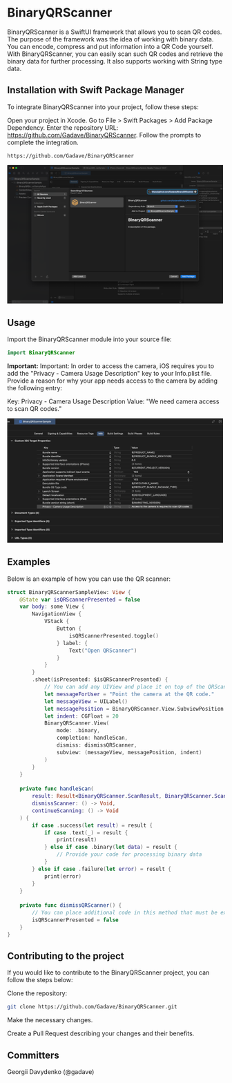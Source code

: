 # BinaryQRScanner

BinaryQRScanner is a SwiftUI framework that allows you to scan QR codes. The purpose of the framework was the idea of working with binary data. You can encode, compress and put information into a QR Code yourself. With BinaryQRScanner, you can easily scan such QR codes and retrieve the binary data for further processing. It also supports working with String type data.

## Installation with Swift Package Manager

To integrate BinaryQRScanner into your project, follow these steps:

Open your project in Xcode.
Go to File > Swift Packages > Add Package Dependency.
Enter the repository URL: https://github.com/Gadave/BinaryQRScanner.
Follow the prompts to complete the integration.

```
https://github.com/Gadave/BinaryQRScanner
```

<img src="https://github.com/Gadave/BinaryQRScanner/blob/main/images/img1.png" width="500">

## Usage

Import the BinaryQRScanner module into your source file:
```swift
import BinaryQRScanner
```

**Important:** 
Important: In order to access the camera, iOS requires you to add the "Privacy - Camera Usage Description" key to your Info.plist file. Provide a reason for why your app needs access to the camera by adding the following entry:

Key: Privacy - Camera Usage Description
Value: "We need camera access to scan QR codes."

<img src="https://github.com/Gadave/BinaryQRScanner/blob/main/images/img2.png" width="500">


## Examples

Below is an example of how you can use the QR scanner:

```swift
struct BinaryQRScannerSampleView: View {
    @State var isQRScannerPresented = false
    var body: some View {
        NavigationView {
            VStack {
                Button {
                    isQRScannerPresented.toggle()
                } label: {
                    Text("Open QRScanner")
                }
            }
        }
        .sheet(isPresented: $isQRScannerPresented) {
            // You can add any UIView and place it on top of the QRScanner view, such as a picture or text for the application user.
            let messageForUser = "Point the camera at the QR code."
            let messageView = UILabel()
            let messagePosition = BinaryQRScanner.View.SubviewPosition.top
            let indent: CGFloat = 20
            BinaryQRScanner.View(
                mode: .binary,
                completion: handleScan,
                dismiss: dismissQRScanner,
                subview: (messageView, messagePosition, indent)
            )
        }
    }
    
    private func handleScan(
        result: Result<BinaryQRScanner.ScanResult, BinaryQRScanner.ScanError>,
        dismissScanner: () -> Void,
        continueScanning: () -> Void
    ) {
        if case .success(let result) = result {
            if case .text(_) = result {
                print(result)
            } else if case .binary(let data) = result {
                // Provide your code for processing binary data
            }
        } else if case .failure(let error) = result {
            print(error)
        }
    }
    
    private func dismissQRScanner() {
        // You can place additional code in this method that must be executed before QRScanner closes
        isQRScannerPresented = false
    }
}
```


## Contributing to the project

If you would like to contribute to the BinaryQRScanner project, you can follow the steps below:

Clone the repository:
```bash
git clone https://github.com/Gadave/BinaryQRScanner.git
```

Make the necessary changes.

Create a Pull Request describing your changes and their benefits.

## Committers

Georgii Davydenko (@gadave)
